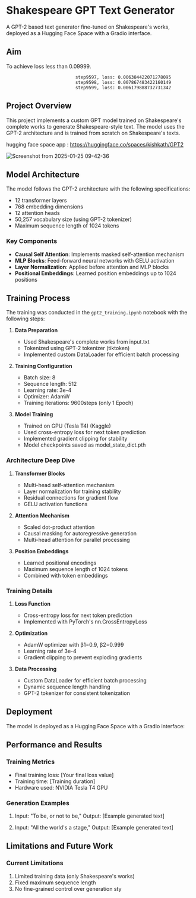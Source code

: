 # Shakespeare GPT Text Generator

A GPT-2 based text generator fine-tuned on Shakespeare's works, deployed as a Hugging Face Space with a Gradio interface.

## Aim

To achieve loss less than 0.09999. 

                              step9597, loss: 0.006384422071278095
                              step9598, loss: 0.007867483422160149
                              step9599, loss: 0.006179888732731342

## Project Overview

This project implements a custom GPT model trained on Shakespeare's complete works to generate Shakespeare-style text. The model uses the GPT-2 architecture and is trained from scratch on Shakespeare's texts.

hugging face space app : https://huggingface.co/spaces/kishkath/GPT2

![Screenshot from 2025-01-25 09-42-36](https://github.com/user-attachments/assets/f55347f3-2f88-46a9-899a-d12e949cd351)


## Model Architecture

The model follows the GPT-2 architecture with the following specifications:
- 12 transformer layers
- 768 embedding dimensions
- 12 attention heads
- 50,257 vocabulary size (using GPT-2 tokenizer)
- Maximum sequence length of 1024 tokens

### Key Components
- **Causal Self Attention**: Implements masked self-attention mechanism
- **MLP Blocks**: Feed-forward neural networks with GELU activation
- **Layer Normalization**: Applied before attention and MLP blocks
- **Positional Embeddings**: Learned position embeddings up to 1024 positions

## Training Process

The training was conducted in the `gpt2_training.ipynb` notebook with the following steps:

1. **Data Preparation**
   - Used Shakespeare's complete works from input.txt
   - Tokenized using GPT-2 tokenizer (tiktoken)
   - Implemented custom DataLoader for efficient batch processing

2. **Training Configuration**
   - Batch size: 8
   - Sequence length: 512
   - Learning rate: 3e-4
   - Optimizer: AdamW
   - Training iterations: 9600steps (only 1 Epoch)

3. **Model Training**
   - Trained on GPU (Tesla T4) (Kaggle)
   - Used cross-entropy loss for next token prediction
   - Implemented gradient clipping for stability
   - Model checkpoints saved as model_state_dict.pth

### Architecture Deep Dive

1. **Transformer Blocks**
   - Multi-head self-attention mechanism
   - Layer normalization for training stability
   - Residual connections for gradient flow
   - GELU activation functions

2. **Attention Mechanism**
   - Scaled dot-product attention
   - Causal masking for autoregressive generation
   - Multi-head attention for parallel processing

3. **Position Embeddings**
   - Learned positional encodings
   - Maximum sequence length of 1024 tokens
   - Combined with token embeddings

### Training Details

1. **Loss Function**
   - Cross-entropy loss for next token prediction
   - Implemented with PyTorch's nn.CrossEntropyLoss

2. **Optimization**
   - AdamW optimizer with β1=0.9, β2=0.999
   - Learning rate of 3e-4
   - Gradient clipping to prevent exploding gradients

3. **Data Processing**
   - Custom DataLoader for efficient batch processing
   - Dynamic sequence length handling
   - GPT-2 tokenizer for consistent tokenization

## Deployment

The model is deployed as a Hugging Face Space with a Gradio interface:
## Performance and Results

### Training Metrics
- Final training loss: [Your final loss value]
- Training time: [Training duration]
- Hardware used: NVIDIA Tesla T4 GPU

### Generation Examples

1. Input: "To be, or not to be,"
   Output: [Example generated text]

2. Input: "All the world's a stage,"
   Output: [Example generated text]

## Limitations and Future Work

### Current Limitations
1. Limited training data (only Shakespeare's works)
2. Fixed maximum sequence length
3. No fine-grained control over generation sty
